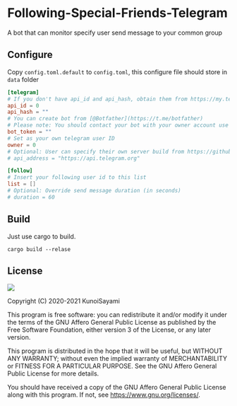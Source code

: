 # Following-Special-Friends-Telegram

A bot that can monitor specify user send message to your common group

## Configure

Copy `config.toml.default` to `config.toml`, this configure file should store in `data` folder
```toml
[telegram]
# If you don't have api_id and api_hash, obtain them from https://my.telegram.org/apps
api_id = 0
api_hash = ""
# You can create bot from [@Botfather](https://t.me/botfather)
# Please note: You should contact your bot with your owner account use `/start` command at least once
bot_token = ""
# Set as your own telegram user ID
owner = 0
# Optional: User can specify their own server build from https://github.com/tdlib/telegram-bot-api
# api_address = "https://api.telegram.org"

[follow]
# Insert your following user id to this list
list = []
# Optional: Override send message duration (in seconds)
# duration = 60
```

## Build

Just use cargo to build.

```shell
cargo build --relase
```

## License

[![](https://www.gnu.org/graphics/agplv3-155x51.png)](https://www.gnu.org/licenses/agpl-3.0.txt)

Copyright (C) 2020-2021 KunoiSayami

This program is free software: you can redistribute it and/or modify it under the terms of the GNU Affero General Public License as published by the Free Software Foundation, either version 3 of the License, or any later version.

This program is distributed in the hope that it will be useful, but WITHOUT ANY WARRANTY; without even the implied warranty of MERCHANTABILITY or FITNESS FOR A PARTICULAR PURPOSE. See the GNU Affero General Public License for more details.

You should have received a copy of the GNU Affero General Public License along with this program. If not, see <https://www.gnu.org/licenses/>.
